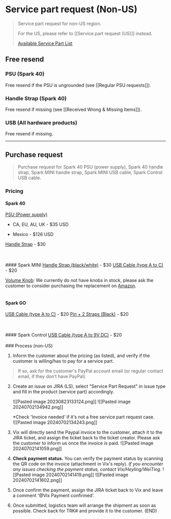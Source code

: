 # Service part request (Non-US)
> Service part request for non-US region. 
>
> For the US, please refer to [[Service part request (US)]] instead.
>
> [Available Service Part List](https://docs.google.com/spreadsheets/d/17FoJeB3ylemRhV1klgWIiOZhmh5CjZy8d6Rh_Z6uioY/edit#gid=0)

## Free resend

### PSU (Spark 40)
Free resend if the PSU is ungrounded (see [[Regular PSU requests]]). 

### Handle Strap (Spark 40)
Free resend if missing (see [[Received Wrong & Missing Items]]).

### USB (All hardware products)
Free resend if missing.

---

## Purchase request

> Purchase request for Spark 40 PSU (power supply), Spark 40 handle strap, Spark MINI handle strap, Spark MINI USB cable, Spark Control USB cable.

### Pricing

#### Spark 40
<u>PSU (Power supply)</u>

- CA, EU, AU, UK - $35 USD

- Mexico - $126 USD

<u>Handle Strap</u> - $30


<br>
<br>
#### Spark MINI
<u>Handle Strap (black/white)</u> - $30  
<u>USB Cable (type A to C)</u> - $20

<u>Volume Knob</u>:
We currently do not have knobs in stock, please ask the customer to consider purchasing the replacement on [Amazon](https://www.amazon.com/dp/B01F6XUK9G/ref=twister_B07588G6BZ?_encoding=UTF8&th=1).
<br>
<br>
#### Spark GO
<u>USB Cable (type A to C)</u> - $20
<u>Pin + 2 Straps (Black)</u> - $20

<br>
<br>
#### Spark Control
<u>USB Cable (type A to 9V DC)</u> - $20
<br>
<br>
### Process (non-US)

1. Inform the customer about the pricing (as listed), and verify if the customer is willing/has to pay for a service part. 
> 
>  If so, ask for the customer's PayPal account email (or regular contact email, if they don’t have PayPal).


2. Create an issue on JIRA (LS), select "Service Part Request" in issue type and fill in the product (service part) accordingly.
   
	![[Pasted image 20230823133124.png]]
	![[Pasted image 20240702134942.png]]
	
	*Check 'Invoice needed' if it's not a free service part request case.	
	![[Pasted image 20240702134243.png]]


3. Vix will directly send the Paypal invoice to the customer, attach it to the JIRA ticket, and assign the ticket back to the ticket creator. 
   Please ask the customer to inform us once the invoice is paid.
   ![[Pasted image 20240702141059.png]]
   
4. **Check payment status.** You can verify the payment status by scanning the QR code on the invoice (attachment in Vix's reply).
   *If you encounter any issues checking the payment status, contact Vix/Heyling/WeiTing.*
	![[Pasted image 20240702141419.png]]
	![[Pasted image 20240702141602.png]]
 
5. Once confirm the payment, assign the JIRA ticket back to Vix and leave a comment '@Vix Payment confirmed'.

6. Once submitted, logistics team will arrange the shipment as soon as possible. Check back for TRK# and provide it to the customer. (END)
